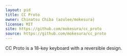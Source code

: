```yaml
---
layout: pid
title: CC Proto
owner: Chinatsu Chiba (azulee/mokesura)
license: MIT
site: https://github.com/mokesura/cc_proto
source: https://github.com/mokesura/cc_proto
---
```

CC Proto is a 18-key keyboard with a reversible design.
